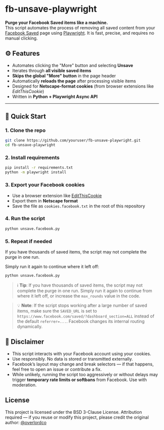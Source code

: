 # fb-unsave-playwright

**Purge your Facebook Saved items like a machine.**  
This script automates the process of removing all saved content from your [Facebook Saved](https://www.facebook.com/saved) page using [Playwright](https://playwright.dev). It is fast, precise, and requires no manual clicking.

## ⚙️ Features

- Automates clicking the "More" button and selecting **Unsave**
- Iterates through **all visible saved items**
- **Skips the global "More" button** in the page header
- Automatically **reloads the page** after processing visible items
- Designed for **Netscape-format cookies** (from browser extensions like *EditThisCookie*)
- Written in **Python + Playwright Async API**

---

## 🚀 Quick Start

### 1. Clone the repo

```bash
git clone https://github.com/youruser/fb-unsave-playwright.git
cd fb-unsave-playwright
```

### 2. Install requirements

```bash
pip install -r requirements.txt
python -m playwright install
```

### 3. Export your Facebook cookies

- Use a browser extension like [EditThisCookie](https://chrome.google.com/webstore/detail/editthiscookie/fngmhnnpilhplaeedifhccceomclgfbg)
- Export them in **Netscape format**
- Save the file as `cookies.facebook.txt` in the root of this repository

### 4. Run the script

```bash
python unsave.facebook.py
```

### 5. Repeat if needed

If you have thousands of saved items, the script may not complete the purge in one run.

Simply run it again to continue where it left off:

```bash
python unsave.facebook.py
```

> ℹ️ **Tip**: If you have thousands of saved items, the script may not complete the purge in one run.
> Simply run it again to continue from where it left off, or increase the `max_rounds` value in the code.

> 💡 **Note**: If the script stops working after a large number of saved items, make sure the `SAVED_URL` is set to `https://www.facebook.com/saved/?dashboard_section=ALL` instead of the default `referrer=...`. Facebook changes its internal routing dynamically.



## 🔐 Disclaimer

- This script interacts with your Facebook account using your cookies.
- Use responsibly. No data is stored or transmitted externally.
- Facebook’s layout may change and break selectors — if that happens, feel free to open an issue or contribute a fix.
- While unlikely, running the script too aggressively or without delays may trigger **temporary rate limits or softbans** from Facebook. Use with moderation.



## License

This project is licensed under the BSD 3-Clause License.
Attribution required — if you reuse or modify this project, please credit the original author: [@overlordco](https://github.com/overlordco)
